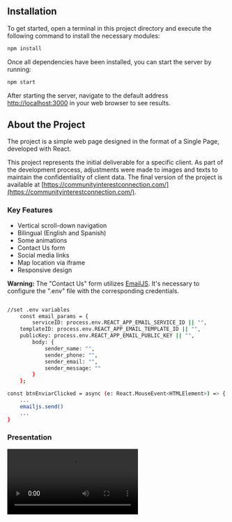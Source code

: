 ## Installation

To get started, open a terminal in this project directory and execute the following command to install the necessary modules:

```bash
npm install
```

Once all dependencies have been installed, you can start the server by running:

```bash
npm start
```

After starting the server, navigate to the default address [http://localhost:3000](http://localhost:3000) in your web browser to see results.


## About the Project

The project is a simple web page designed in the format of a Single Page, developed with React.

This project represents the initial deliverable for a specific client. As part of the development process, adjustments were made to images and texts to maintain the confidentiality of client data. The final version of the project is available at [https://communityinterestconnection.com/](https://communityinterestconnection.com/).

### Key Features

- Vertical scroll-down navigation
- Bilingual (English and Spanish)
- Some animations
- Contact Us form
- Social media links
- Map location via iframe
- Responsive design

**Warning:** The "Contact Us" form utilizes [EmailJS](https://www.emailjs.com/docs/examples/reactjs/). It's necessary to configure the ".env" file with the corresponding credentials.


```bash

//set .env variables
    const email_params = {
        serviceID: process.env.REACT_APP_EMAIL_SERVICE_ID || "",
    templateID: process.env.REACT_APP_EMAIL_TEMPLATE_ID || "",
    publicKey: process.env.REACT_APP_EMAIL_PUBLIC_KEY || "",
        body: {
            sender_name: "",
            sender_phone: "",
            sender_email: "",
            sender_message: ""
        }
    };

const btnEnviarClicked = async (e: React.MouseEvent<HTMLElement>) => {
    ...
    emailjs.send()
    ...
}
```

### Presentation

<video src="https://github.com/jean-dlcr/react_one_page/assets/29675638/cc9b2ad4-acb7-4ac0-8853-20ae21ccf7a0" controls type="video/mp4"></video>

